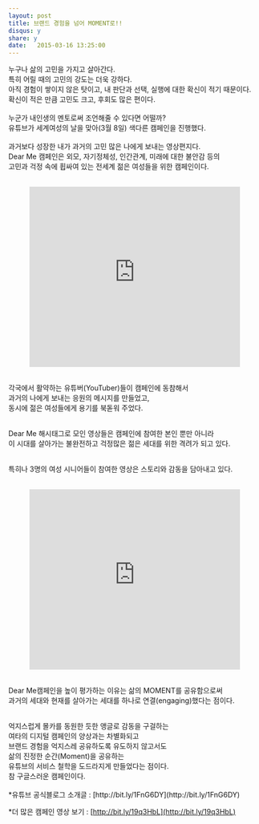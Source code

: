 ```yaml
---
layout: post
title: 브랜드 경험을 넘어 MOMENT로!!
disqus: y
share: y
date:   2015-03-16 13:25:00
---
```


누구나 삶의 고민을 가지고 살아간다.</br>
특히 어릴 때의 고민의 강도는 더욱 강하다.</br>
아직 경험이 쌓이지 않은 탓이고, 내 판단과 선택, 실행에 대한 확신이 적기 때문이다.</br>
확신이 적은 만큼 고민도 크고, 후회도 많은 편이다. </br>
</br>
누군가 내인생의 멘토로써 조언해줄 수 있다면 어떨까?</br>
유튜브가 세계여성의 날을 맞아(3월 8일) 색다른 캠페인을 진행했다. </br>
</br>
과거보다 성장한 내가 과거의 고민 많은 나에게 보내는 영상편지다.</br>
Dear Me 캠페인은  외모, 자기정체성, 인간관계, 미래에 대한 불안감 등의 </br>
고민과 걱정 속에 휩싸여 있는 전세계 젊은 여성들을 위한 캠페인이다. </br>
</br>

<center>
<embed src="http://www.youtube.com/v/AbqT_ubkT0Y?version=3&amp;hl=ko_KR&amp;vq=hd720" type="application/x-shockwave-flash" width="420" height="360" ="always" allowfullscreen="true"></embed>
</center></br>

각국에서 활약하는 유튜버(YouTuber)들이 캠페인에 동참해서 </br>
과거의 나에게 보내는 응원의 메시지를 만들었고, </br>
동시에 젊은 여성들에게 용기를 북돋워 주었다. </br>
</br>

Dear Me 해시태그로 모인 영상들은 캠페인에 참여한 본인 뿐만 아니라 </br>
이 시대를 살아가는 불완전하고 걱정많은 젊은 세대를 위한 격려가 되고 있다. </br>
</br>


특히나 3명의 여성 시니어들이 참여한 영상은 스토리와 감동을 담아내고 있다.</br> 
</br>
<center>
<embed src="http://www.youtube.com/v/RoZigvpBiqg&list
 ?version=3&amp;hl=ko_KR&amp;vq=hd720" type="application/x-shockwave-flash" width="420" height="360" ="always" allowfullscreen="true"></embed>
</center></br>

Dear Me캠페인을 높이 평가하는 이유는 삶의 MOMENT를 공유함으로써 </br>
과거의 세대와 현재를 살아가는 세대를 하나로 연결(engaging)했다는 점이다. </br>

</br>
억지스럽게 몰카를 동원한 듯한 앵글로 감동을 구걸하는 </br>
여타의 디지털 캠페인의 양상과는 차별화되고</br>
브랜드 경험을 억지스레 공유하도록 유도하지 않고서도 </br>
삶의 진정한 순간(Moment)을 공유하는 </br>
유튜브의 서비스 철학을 도드라지게 만들었다는 점이다. </br> 
참 구글스러운 캠페인이다.</br>

</br>
*유튜브 공식블로그 소개글 : [http://bit.ly/1FnG6DY](http://bit.ly/1FnG6DY)

*더 많은 캠페인 영상 보기 : [http://bit.ly/19q3HbL](http://bit.ly/19q3HbL)


